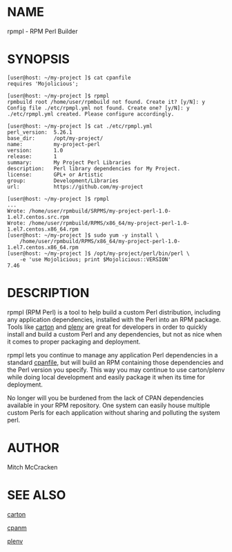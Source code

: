 # NAME

rpmpl - RPM Perl Builder

# SYNOPSIS

```
[user@host: ~/my-project ]$ cat cpanfile
requires 'Mojolicious';

[user@host: ~/my-project ]$ rpmpl
rpmbuild root /home/user/rpmbuild not found. Create it? [y/N]: y
Config file ./etc/rpmpl.yml not found. Create one? [y/N]: y
./etc/rpmpl.yml created. Please configure accordingly.

[user@host: ~/my-project ]$ cat ./etc/rpmpl.yml
perl_version:  5.26.1
base_dir:      /opt/my-project/
name:          my-project-perl
version:       1.0
release:       1
summary:       My Project Perl Libraries
description:   Perl library dependencies for My Project.
license:       GPL+ or Artistic
group:         Development/Libraries
url:           https://github.com/my-project

[user@host: ~/my-project ]$ rpmpl
...
Wrote: /home/user/rpmbuild/SRPMS/my-project-perl-1.0-1.el7.centos.src.rpm
Wrote: /home/user/rpmbuild/RPMS/x86_64/my-project-perl-1.0-1.el7.centos.x86_64.rpm
[user@host: ~/my-project ]$ sudo yum -y install \
    /home/user/rpmbuild/RPMS/x86_64/my-project-perl-1.0-1.el7.centos.x86_64.rpm
[user@host: ~/my-project ]$ /opt/my-project/perl/bin/perl \
    -e 'use Mojolicious; print $Mojolicious::VERSION'
7.46
```

# DESCRIPTION

rpmpl (RPM Perl) is a tool to help build a custom Perl distribution, including
any application dependencies, installed with the Perl into an RPM package. Tools
like [carton](https://github.com/perl-carton/carton) and
[plenv](https://github.com/tokuhirom/plenv) are great for developers in order to
quickly install and build a custom Perl and any dependencies, but not as nice
when it comes to proper packaging and deployment.

rpmpl lets you continue to manage any application Perl dependencies in a
standard [cpanfile](https://github.com/miyagawa/cpanfile), but will build an RPM
containing those dependencies and the Perl version you specify. This way you may
continue to use carton/plenv while doing local development and easily package it
when its time for deployment.

No longer will you be burdened from the lack of CPAN dependencies available in
your RPM repository. One system can easily house multiple custom Perls for each
application without sharing and polluting the system perl.

# AUTHOR

Mitch McCracken

# SEE ALSO

[carton](https://github.com/perl-carton/carton)

[cpanm](https://github.com/miyagawa/cpanminus)

[plenv](https://github.com/tokuhirom/plenv)

